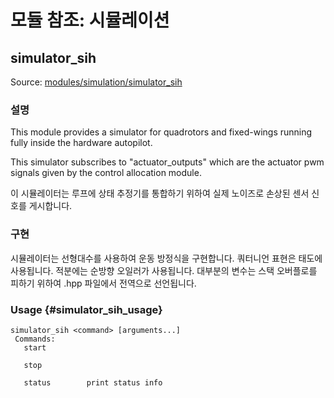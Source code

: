 # 모듈 참조: 시뮬레이션

## simulator_sih

Source: [modules/simulation/simulator_sih](https://github.com/PX4/PX4-Autopilot/tree/main/src/modules/simulation/simulator_sih)

### 설명

This module provides a simulator for quadrotors and fixed-wings running fully
inside the hardware autopilot.

This simulator subscribes to "actuator_outputs" which are the actuator pwm
signals given by the control allocation module.

이 시뮬레이터는 루프에 상태 추정기를 통합하기 위하여 실제 노이즈로 손상된 센서 신호를 게시합니다.

### 구현

시뮬레이터는 선형대수를 사용하여 운동 방정식을 구현합니다.
쿼터니언 표현은 태도에 사용됩니다.
적분에는 순방향 오일러가 사용됩니다.
대부분의 변수는 스택 오버플로를 피하기 위하여 .hpp 파일에서 전역으로 선언됩니다.

### Usage {#simulator_sih_usage}

```
simulator_sih <command> [arguments...]
 Commands:
   start

   stop

   status        print status info
```
